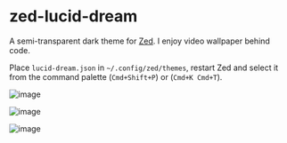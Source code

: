 # zed-lucid-dream

A semi-transparent dark theme for [Zed](https://github.com/zed-industries/zed). I enjoy video wallpaper behind code.

Place `lucid-dream.json` in `~/.config/zed/themes`, restart Zed and select it from the command palette (`Cmd+Shift+P`) or (`Cmd+K Cmd+T`).

![image](screenshots/lucid-dream-dark.png)

![image](screenshots/lucid-dream-dark.ship.png)

![image](screenshots/lucid-dream-dark.gif)
